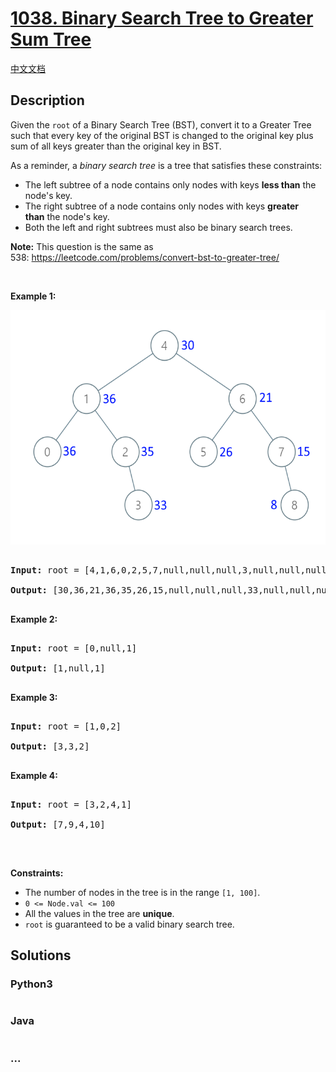 # [1038. Binary Search Tree to Greater Sum Tree](https://leetcode.com/problems/binary-search-tree-to-greater-sum-tree)

[中文文档](/solution/1000-1099/1038.Binary%20Search%20Tree%20to%20Greater%20Sum%20Tree/README.md)

## Description

<p>Given the <code>root</code> of a Binary Search Tree (BST), convert it to a Greater Tree such that every key of the original BST is changed to the original key plus sum of all keys greater than the original key in BST.</p>



<p>As a reminder, a <em>binary search tree</em> is a tree that satisfies these constraints:</p>



<ul>
	<li>The left subtree of a node contains only nodes with keys&nbsp;<strong>less than</strong>&nbsp;the node&#39;s key.</li>
	<li>The right subtree of a node contains only nodes with keys&nbsp;<strong>greater than</strong>&nbsp;the node&#39;s key.</li>
	<li>Both the left and right subtrees must also be binary search trees.</li>
</ul>



<p><strong>Note:</strong> This question is the same as 538:&nbsp;<a href="https://leetcode.com/problems/convert-bst-to-greater-tree/">https://leetcode.com/problems/convert-bst-to-greater-tree/</a></p>



<p>&nbsp;</p>

<p><strong>Example 1:</strong></p>

<img alt="" src="/solution/1000-1099/1038.Binary Search Tree to Greater Sum Tree/images/tree.png" style="width: 550px; height: 375px;" />

<pre>

<strong>Input:</strong> root = [4,1,6,0,2,5,7,null,null,null,3,null,null,null,8]

<strong>Output:</strong> [30,36,21,36,35,26,15,null,null,null,33,null,null,null,8]

</pre>



<p><strong>Example 2:</strong></p>



<pre>

<strong>Input:</strong> root = [0,null,1]

<strong>Output:</strong> [1,null,1]

</pre>



<p><strong>Example 3:</strong></p>



<pre>

<strong>Input:</strong> root = [1,0,2]

<strong>Output:</strong> [3,3,2]

</pre>



<p><strong>Example 4:</strong></p>



<pre>

<strong>Input:</strong> root = [3,2,4,1]

<strong>Output:</strong> [7,9,4,10]

</pre>



<p>&nbsp;</p>

<p><strong>Constraints:</strong></p>



<ul>
	<li>The number of nodes in the tree is in the range <code>[1, 100]</code>.</li>
	<li><code>0 &lt;= Node.val &lt;= 100</code></li>
	<li>All the values in the tree are <strong>unique</strong>.</li>
	<li><code>root</code> is guaranteed to be a valid binary search tree.</li>
</ul>

## Solutions

<!-- tabs:start -->

### **Python3**

```python

```

### **Java**

```java

```

### **...**

```

```

<!-- tabs:end -->
